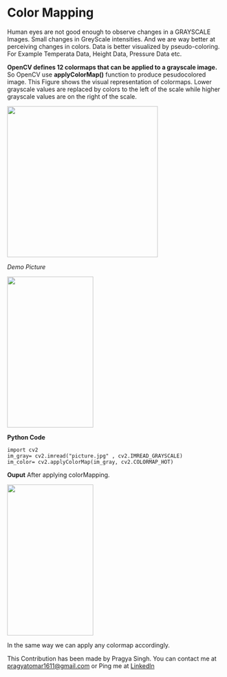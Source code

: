# Color Mapping
Human eyes are not good enough to observe changes in a GRAYSCALE Images. Small changes in GreyScale intensities. And we are way better at perceiving changes in colors.
Data is better visualized by pseudo-coloring. For Example Temperata Data, Height Data, Pressure Data etc.

**OpenCV defines 12 colormaps that can be applied to a grayscale image.**
So OpenCV use **applyColorMap()** function to produce pesudocolored image.
This Figure shows the visual representation of colormaps. Lower grayscale values are replaced by colors to the left of the scale while higher grayscale values are on the right of the scale.

<img src="https://user-images.githubusercontent.com/64967140/93757182-eee10280-fc23-11ea-9619-3d72f0d1172b.jpg" width="350" height="350" />

*Demo Picture*

<img src="https://user-images.githubusercontent.com/64967140/93757345-36678e80-fc24-11ea-9f4a-63b14410b9aa.jpg" width="200" height="350" />

**Python Code**
```
import cv2
im_gray= cv2.imread("picture.jpg" , cv2.IMREAD_GRAYSCALE)
im_color= cv2.applyColorMap(im_gray, cv2.COLORMAP_HOT)

```

**Ouput** After applying colorMapping.

<img src="https://user-images.githubusercontent.com/64967140/93757655-c86f9700-fc24-11ea-9bf9-bdc341706bd7.jpg" width="200" height="350" />

In the same way we can apply any colormap accordingly.

This Contribution has been made by Pragya Singh.
You can contact me at pragyatomar1611@gmail.com or Ping me at [Linkedln](https://www.linkedin.com/in/pragya-singh-01122017a/)
